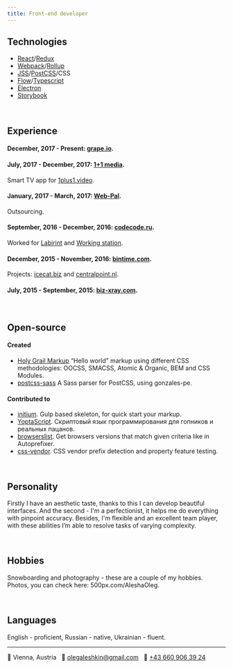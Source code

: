 ```yaml
---
title: Front-end developer
---
```

## Technologies
* [React](https://facebook.github.io/react/)/[Redux](http://redux.js.org/docs/introduction/)
* [Webpack](https://webpack.github.io/)/[Rollup](https://rollupjs.org/)
* [JSS](https://cssinjs.org/)/[PostCSS](http://postcss.org/)/CSS
* [Flow](https://flow.org/)/[Typescript](https://www.typescriptlang.org/)
* [Electron](https://electronjs.org/)
* [Storybook](https://storybook.js.org/)

&nbsp;
## Experience

#### December, 2017 - Present: [grape.io](https://grape.io).
#### July, 2017 - December, 2017: [1+1 media](https://media.1plus1.ua/).
Smart TV app for [1plus1.video](https://1plus1.video/).
#### January, 2017 - March, 2017: [Web-Pal](http://web-pal.com/).
Outsourcing.
#### September, 2016 - December, 2016: [codecode.ru](http://codecode.ru/).
Worked for [Labirint](http://labirint.ru/) and [Working station](http://coworkstation.ru/).
#### December, 2015 - November, 2016: [bintime.com](http://bintime.com/).
Projects: [icecat.biz](http://icecat.biz/) and [centralpoint.nl](http://centralpoint.nl/).
#### July, 2015 - September, 2015: [biz-xray.com](https://www.linkedin.com/company/biz-xray/about/).

&nbsp;
## Open-source

#### Created
- [Holy Grail Markup](https://github.com/AleshaOleg/holy-grail-markup) “Hello world” markup using different CSS methodologies: OOCSS, SMACSS, Atomic & Organic, BEM and CSS Modules.
- [postcss-sass](https://github.com/AleshaOleg/postcss-sass) A Sass parser for PostCSS, using gonzales-pe.

#### Contributed to
- [initium](https://github.com/straykov/initium). Gulp based skeleton, for quick start your markup.
- [YoptaScript](https://github.com/samgozman/YoptaScript). Скриптовый язык программирования для гопников и реальных пацанов.
- [browserslist](https://github.com/ai/browserslist). Get browsers versions that match given criteria like in Autoprefixer.
- [css-vendor](https://github.com/cssinjs/css-vendor). CSS vendor prefix detection and property feature testing.

&nbsp;
## Personality
Firstly I have an aesthetic taste, thanks to this I can develop beautiful interfaces. And the second - I'm a perfectionist, it helps me do everything with pinpoint accuracy. Besides, I'm flexible and an excellent team player, with these abilities I’m able to resolve tasks of varying complexity.

&nbsp;
## Hobbies
Snowboarding and photography -  these are a couple of my hobbies. Photos, you can check here: 500px.com/AleshaOleg.

&nbsp;
## Languages
English - proficient, Russian - native, Ukrainian - fluent.

---

📍 Vienna, Austria&nbsp;&nbsp;&nbsp;📧 [olegaleshkin@gmail.com](mailto:olegaleshkin@gmail.com)&nbsp;&nbsp;&nbsp;📱 [+43 660 906 39 24](tel:+436609063924)
